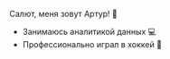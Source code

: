   Салют, меня зовут Артур! 👋
- Занимаюсь аналитикой данных 💻
- Профессионально играл в хоккей 🏒

<!---
vagarthur/vagarthur is a ✨ special ✨ repository because its `README.md` (this file) appears on your GitHub profile.
You can click the Preview link to take a look at your changes.
--->
